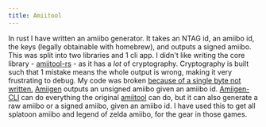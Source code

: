 ```yaml
--- 
title: Amiitool
---
```

In rust I have written an amiibo generator. It takes an NTAG id, an amiibo id, the keys (legally obtainable with homebrew), 
and outputs a signed amiibo. This was split into two libraries and 1 cli app. I didn't like writing the core library - 
[amiitool-rs](https://github.com/TheDrawingCoder-Gamer/amiitool-rs) - as it has a _lot_ of cryptography. Cryptography is built such
that 1 mistake means the whole output is wrong, making it very frustrating to debug. My code was broken 
[because of a single byte not written.](https://github.com/TheDrawingCoder-Gamer/amiitool-rs/blob/master/src/lib.rs#L293)
[Amiigen](https://github.com/TheDrawingCoder-Gamer/amiigen) outputs an unsigned amiibo given an 
amiibo id. [Amiigen-CLI](https://github.com/TheDrawingCoder-Gamer/amiigen-cli/blob/master/src/main.rs) can do everything the original 
[amiitool](https://github.com/socram8888/amiitool) can do, but it can also generate a raw amiibo or a signed amiibo, given an amiibo id. 
I have used this to get all splatoon amiibo and legend of zelda amiibo, for the gear in those games.
